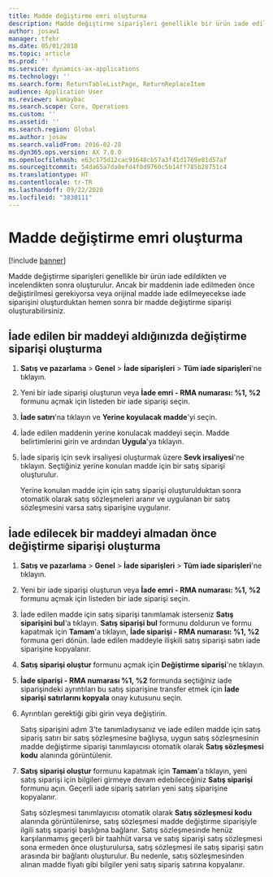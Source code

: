 ```yaml
---
title: Madde değiştirme emri oluşturma
description: Madde değiştirme siparişleri genellikle bir ürün iade edildikten ve incelendikten sonra oluşturulur.
author: josaw1
manager: tfehr
ms.date: 05/01/2018
ms.topic: article
ms.prod: ''
ms.service: dynamics-ax-applications
ms.technology: ''
ms.search.form: ReturnTableListPage, ReturnReplaceItem
audience: Application User
ms.reviewer: kamaybac
ms.search.scope: Core, Operations
ms.custom: ''
ms.assetid: ''
ms.search.region: Global
ms.author: josaw
ms.search.validFrom: 2016-02-28
ms.dyn365.ops.version: AX 7.0.0
ms.openlocfilehash: e63c175d12cac91648cb57a3f41d1769e81d57af
ms.sourcegitcommit: 54da65a7da0efd4f0d9760c5b14ff785b28751c4
ms.translationtype: HT
ms.contentlocale: tr-TR
ms.lasthandoff: 09/22/2020
ms.locfileid: "3830111"
---
```

# <a name="create-an-item-replacement-order"></a>Madde değiştirme emri oluşturma 

[!include [banner](../includes/banner.md)]


Madde değiştirme siparişleri genellikle bir ürün iade edildikten ve incelendikten sonra oluşturulur. Ancak bir maddenin iade edilmeden önce değiştirilmesi gerekiyorsa veya orijinal madde iade edilmeyecekse iade siparişini oluşturduktan hemen sonra bir madde değiştirme siparişi oluşturabilirsiniz.

## <a name="create-a-replacement-order-after-you-receive-an-item-that-is-returned"></a>İade edilen bir maddeyi aldığınızda değiştirme siparişi oluşturma

1.  **Satış ve pazarlama** \> **Genel** \> **İade siparişleri** \> **Tüm iade siparişleri**'ne tıklayın.

2.  Yeni bir iade siparişi oluşturun veya **İade emri - RMA numarası: %1, %2** formunu açmak için listeden bir iade siparişi seçin.

3.  **İade satırı**'na tıklayın ve **Yerine koyulacak madde**'yi seçin.

4.  İade edilen maddenin yerine konulacak maddeyi seçin. Madde belirtimlerini girin ve ardından **Uygula**'ya tıklayın.

5.  İade sipariş için sevk irsaliyesi oluşturmak üzere **Sevk irsaliyesi**'ne tıklayın. Seçtiğiniz yerine konulan madde için bir satış siparişi oluşturulur.
    
    Yerine konulan madde için için satış siparişi oluşturulduktan sonra otomatik olarak satış sözleşmeleri aranır ve uygulanan bir satış sözleşmesini varsa satış siparişine uygulanır.

## <a name="create-a-replacement-order-before-you-receive-an-item-that-will-be-returned"></a>İade edilecek bir maddeyi almadan önce değiştirme siparişi oluşturma

1.  **Satış ve pazarlama** \> **Genel** \> **İade siparişleri** \> **Tüm iade siparişleri**'ne tıklayın.

2.  Yeni bir iade siparişi oluşturun veya **İade emri - RMA numarası: %1, %2** formunu açmak için listeden bir iade siparişi seçin.

3.  İade edilen madde için satış siparişi tanımlamak isterseniz **Satış siparişini bul**'a tıklayın. **Satış siparişi bul** formunu doldurun ve formu kapatmak için **Tamam**'a tıklayın, **İade siparişi - RMA numarası: %1, %2** formuna geri dönün. İade edilen maddeyle ilişkili satış siparişi satırı iade siparişine kopyalanır.

4.  **Satış siparişi oluştur** formunu açmak için **Değiştirme siparişi**'ne tıklayın.

5.  **İade siparişi - RMA numarası %1, %2** formunda seçtiğiniz iade siparişindeki ayrıntıları bu satış siparişine transfer etmek için **İade siparişi satırlarını kopyala** onay kutusunu seçin.

6.  Ayrıntıları gerektiği gibi girin veya değiştirin.
    
    Satış siparişini adım 3'te tanımladıysanız ve iade edilen madde için satış sipariş satırı bir satış sözleşmesine bağlıysa, uygun satış sözleşmesinin madde değiştirme siparişi tanımlayıcısı otomatik olarak **Satış sözleşmesi kodu** alanında görüntülenir.

7.  **Satış siparişi oluştur** formunu kapatmak için **Tamam**'a tıklayın, yeni satış siparişi için bilgileri girmeye devam edebileceğiniz **Satış siparişi** formunu açın. Geçerli iade sipariş satırları yeni satış siparişine kopyalanır. 
    
    Satış sözleşmesi tanımlayıcısı otomatik olarak **Satış sözleşmesi kodu** alanında görüntülenirse, satış sözleşmesi madde değiştirme siparişiyle ilgili satış siparişi başlığına bağlanır. Satış sözleşmesinde henüz karşılanmamış geçerli bir taahhüt varsa ve satış siparişi satış sözleşmesi sona ermeden önce oluşturulursa, satış sözleşmesi ile satış siparişi satırı arasında bir bağlantı oluşturulur. Bu nedenle, satış sözleşmesinden alınan madde fiyatı gibi bilgiler yeni satış sipariş satırına kopyalanır. 
  


